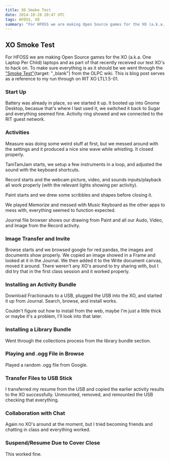 ```yaml
---
title: XO Smoke Test
date: 2014-10-28 20:47 UTC
tags: HFOSS, XO
summary: "For HFOSS we are making Open Source games for the XO (a.k.a. One Laptop Per Child) laptops and as part of that recently received our test XO's to hack on. To make sure everything is as it should be we went through the Smoke Test from the OLPC wiki. This is blog post serves as a reference to my run through on RIT XO LTL1.5-01."
---
```


## XO Smoke Test

For HFOSS we are making Open Source games for the XO (a.k.a. One Laptop Per Child) laptops and as part of that recently received our test XO's to hack on. To make sure everything is as it should be we went through the ["Smoke Test"](http://wiki.laptop.org/go/Smoke_test/10.1.x/1_hour_smoke_test){target: "_blank"} from the OLPC wiki. This is blog post serves as a reference to my run through on RIT XO LTL1.5-01.

### Start Up

Battery was already in place, so we started it up. It booted up into Gnome Desktop, becasue that's where I last used it, we switched it back to Sugar and everything seemed fine. Activity ring showed and we connected to the RIT guest network.

### Activities

Measure was doing some weird stuff at first, but we messed around with the settings and it produced a nice sine wave while whistling. It closed properly.

TamTamJam starts, we setup a few instruments in a loop, and adjusted the sound with the keyboard shortcuts.

Record starts and the webcam picture, video, and sounds inputs/playback all work properly (with the relevant lights showing per activity).

Paint starts and we drew some scribbles and shapes before closing it.

We played Memorize and messed with Music Keyboard as the other apps to mess with, everything seemed to function expected.

Journal file browser shows our drawing from Paint and all our Audo, Video, and Image from the Record activity.

### Image Transfer and Invite

Browse starts and we browsed google for red pandas, the images and documents show properly. We copied an image showed in a Frame and looked at it in the Journal. We then added it to the Write document canvas, moved it around. There weren't any XO's around to try sharing with, but I did try that in the first class session and it worked properly.

### Installing an Activity Bundle

Download Fractionauts to a USB, plugged the USB into the XO, and started it up from Journal. Search, browse, and install works.

Couldn't figure out how to install from the web, maybe I'm just a little thick or maybe it's a problem, I'll look into that later.

### Installing a Library Bundle

Went through the collections process from the library bundle section.

### Playing and .ogg File in Browse

Played a random .ogg file from Google.

### Transfer Files to USB Stick

I transferred my resume from the USB and copied the earlier activity results to the XO successfully. Unmounted, removed, and remounted the USB checking that everything.

### Collaboration with Chat

Again no XO's around at the moment, but I tried becoming friends and chatting in class and everything worked.

### Suspend/Resume Due to Cover Close

This worked fine.
